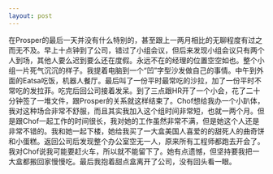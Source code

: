 ```yaml
---
layout: post
---
```


在Prosper的最后一天并没有什么特别的，甚至跟上一两月相比的无聊程度有过之而无不及。早上十点钟到了公司，错过了小组会议，但后来发现小组会议只有两个人到场，其他人要么迟到要么还在度假。永远不在的经理的位置空空如也。整个小组一片死气沉沉的样子。我提着电脑到一个“凹”字型沙发做自己的事情。中午到外面的Eatsa吃饭，机器人餐厅。最后叫了一份平时最常吃的沙拉，加了一份平时不常吃的发拉菲。吃完后回公司接着发呆。到了三点跟HR开了一个小会，花了二十分钟签了一堆文件，跟Prosper的关系就这样结束了。Chof想给我办一个小趴体，我对这种场合非常不舒服，而且其实我加入这个组时间非常短，也就一两个月。但是跟Chof一起工作的时间很长，我对她的工作虽然非常不满，但是她这个人还是非常不错的。我和她一起下楼，她给我买了一大盒美国人喜爱的的甜死人的曲奇饼和小蛋糕。返回公司后发现整个办公室空无一人，原来所有工程师都跑去开会了。我对Chof说我可能要赶火车，所以就不能留下了。她有点遗憾，但坚持要我把一大盒都搬回家慢慢吃。最后我抱着甜点盒离开了公司，没有回头看一眼。